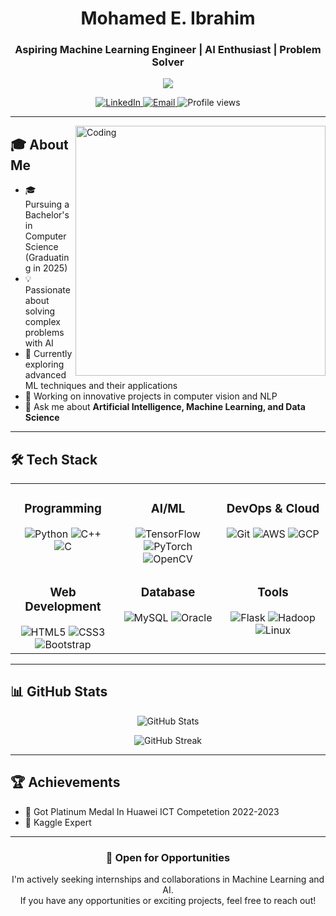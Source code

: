 <h1 align="center">Mohamed E. Ibrahim</h1>
<h3 align="center">Aspiring Machine Learning Engineer | AI Enthusiast | Problem Solver</h3>

<p align="center">
  <img src="https://readme-typing-svg.herokuapp.com?lines=Machine+Learning;Computer+Vision;Deep+Learning;AI+Research&center=true&width=500&height=50">
</p>

<p align="center">
  <a href="https://www.linkedin.com/in/mohamed4555/">
    <img src="https://img.shields.io/badge/LinkedIn-0077B5?style=for-the-badge&logo=linkedin&logoColor=white" alt="LinkedIn">
  </a>
  <a href="mailto:mohamedelsayed3487@gmail.com">
    <img src="https://img.shields.io/badge/Gmail-D14836?style=for-the-badge&logo=gmail&logoColor=white" alt="Email">
  </a>
  <img src="https://komarev.com/ghpvc/?username=Muhamed555&style=for-the-badge&color=brightgreen" alt="Profile views">
</p>

<hr>

<img align="right" alt="Coding" width="400" src="https://raw.githubusercontent.com/onimur/.github/master/.resources/git-header.svg">

## 🎓 About Me

- 🎓 Pursuing a Bachelor's in Computer Science (Graduating in 2025)
- 💡 Passionate about solving complex problems with AI
- 🌱 Currently exploring advanced ML techniques and their applications
- 🔭 Working on innovative projects in computer vision and NLP
- 💬 Ask me about **Artificial Intelligence, Machine Learning, and Data Science**

<hr>

## 🛠️ Tech Stack

<table>
  <tr>
    <td valign="top" width="33%">
      <h3 align="center">Programming</h3>
      <div align="center">
        <img src="https://img.shields.io/badge/Python-3776AB?style=for-the-badge&logo=python&logoColor=white" alt="Python">
        <img src="https://img.shields.io/badge/C++-00599C?style=for-the-badge&logo=c%2B%2B&logoColor=white" alt="C++">
        <img src="https://img.shields.io/badge/C-00599C?style=for-the-badge&logo=c&logoColor=white" alt="C">
      </div>
    </td>
    <td valign="top" width="33%">
      <h3 align="center">AI/ML</h3>
      <div align="center">
        <img src="https://img.shields.io/badge/TensorFlow-FF6F00?style=for-the-badge&logo=tensorflow&logoColor=white" alt="TensorFlow">
        <img src="https://img.shields.io/badge/PyTorch-EE4C2C?style=for-the-badge&logo=pytorch&logoColor=white" alt="PyTorch">
        <img src="https://img.shields.io/badge/OpenCV-5C3EE8?style=for-the-badge&logo=opencv&logoColor=white" alt="OpenCV">
      </div>
    </td>
    <td valign="top" width="33%">
      <h3 align="center">DevOps & Cloud</h3>
      <div align="center">
        <img src="https://img.shields.io/badge/Git-F05032?style=for-the-badge&logo=git&logoColor=white" alt="Git">
        <img src="https://img.shields.io/badge/AWS-232F3E?style=for-the-badge&logo=amazon-aws&logoColor=white" alt="AWS">
        <img src="https://img.shields.io/badge/Google_Cloud-4285F4?style=for-the-badge&logo=google-cloud&logoColor=white" alt="GCP">
      </div>
    </td>
  </tr>
  <tr>
    <td valign="top" width="33%">
      <h3 align="center">Web Development</h3>
      <div align="center">
        <img src="https://img.shields.io/badge/HTML5-E34F26?style=for-the-badge&logo=html5&logoColor=white" alt="HTML5">
        <img src="https://img.shields.io/badge/CSS3-1572B6?style=for-the-badge&logo=css3&logoColor=white" alt="CSS3">
        <img src="https://img.shields.io/badge/Bootstrap-563D7C?style=for-the-badge&logo=bootstrap&logoColor=white" alt="Bootstrap">
      </div>
    </td>
    <td valign="top" width="33%">
      <h3 align="center">Database</h3>
      <div align="center">
        <img src="https://img.shields.io/badge/MySQL-4479A1?style=for-the-badge&logo=mysql&logoColor=white" alt="MySQL">
        <img src="https://img.shields.io/badge/Oracle-F80000?style=for-the-badge&logo=oracle&logoColor=white" alt="Oracle">
      </div>
    </td>
    <td valign="top" width="33%">
      <h3 align="center">Tools</h3>
      <div align="center">
        <img src="https://img.shields.io/badge/Flask-000000?style=for-the-badge&logo=flask&logoColor=white" alt="Flask">
        <img src="https://img.shields.io/badge/Hadoop-66CCFF?style=for-the-badge&logo=apache-hadoop&logoColor=black" alt="Hadoop">
        <img src="https://img.shields.io/badge/Linux-FCC624?style=for-the-badge&logo=linux&logoColor=black" alt="Linux">
      </div>
    </td>
  </tr>
</table>

<hr>

## 📊 GitHub Stats

<p align="center">
  <img src="https://github-readme-stats.vercel.app/api?username=Muhamed555&show_icons=true&theme=radical" alt="GitHub Stats" />
</p>

<p align="center">
  <img src="https://github-readme-streak-stats.herokuapp.com/?user=Muhamed555&theme=radical" alt="GitHub Streak" />
</p>

<hr>

## 🏆 Achievements

- 🥇 Got Platinum Medal In Huawei ICT Competetion 2022-2023
- 🏅 Kaggle Expert

<hr>

<h3 align="center">💼 Open for Opportunities</h3>

<p align="center">
  I'm actively seeking internships and collaborations in Machine Learning and AI. <br>
  If you have any opportunities or exciting projects, feel free to reach out!
</p>
